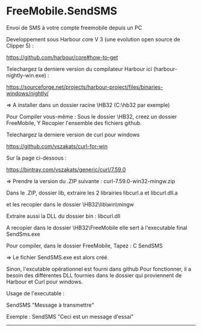 # FreeMobile.SendSMS
Envoi de SMS à votre compte freemobile depuis un PC

Developpement sous Harbour core V 3 (une evolution open source de Clipper 5) :

https://github.com/harbour/core#how-to-get

Telechargez la derniere version du compilateur Harbour ici (harbour-nightly-win.exe) :

https://sourceforge.net/projects/harbour-project/files/binaries-windows/nightly/

=> A installer dans un dossier racine \HB32 (C:\hb32 par exemple)

Pour Compiler vous-même :
Sous le dossier \HB32, creez un dossier FreeMobile,
Y Recopier l'ensemble des fichiers github.

Telechargez la derniere version de curl pour windows

https://github.com/vszakats/curl-for-win

Sur la page ci-dessous :

https://bintray.com/vszakats/generic/curl/7.59.0

=> Prendre la version du .ZIP suivante : curl-7.59.0-win32-mingw.zip

Dans le .ZIP, dossier lib, extraire les 2 librairies
libcurl.a et
libcurl.dll.a 

et les recopier dans le dossier \HB32\lib\win\mingw

Extraire aussi la DLL du dossier bin :
libcurl.dll

A recopier dans le dossier \HB32\FreeMobile
elle sert à l'executable final SendSms.exe

Pour compiler, dans le dossier FreeMobile, Tapez :
C SendSMS

=> Le fichier SendSMS.exe est alors créé.

Sinon, l'excutable opérationnel est fourni dans github
Pour fonctionner, il a besoin des différentes DLL fournies dans le dossier qui proviennent de Harbour et Curl pour windows.

Usage de l'executable :

SendSMS "Message à transmettre"

Exemple : SendSMS "Ceci est un message d'essai"

-------------------------------------------------------------
